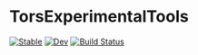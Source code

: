 # TorsExperimentalTools

[![Stable](https://img.shields.io/badge/docs-stable-blue.svg)](https://torfjelde.github.io/TorsExperimentalTools.jl/stable/)
[![Dev](https://img.shields.io/badge/docs-dev-blue.svg)](https://torfjelde.github.io/TorsExperimentalTools.jl/dev/)
[![Build Status](https://github.com/torfjelde/TorsExperimentalTools.jl/actions/workflows/CI.yml/badge.svg?branch=main)](https://github.com/torfjelde/TorsExperimentalTools.jl/actions/workflows/CI.yml?query=branch%3Amain)
